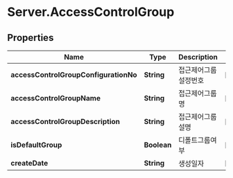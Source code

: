 # Server.AccessControlGroup

## Properties
Name | Type | Description | Notes
------------ | ------------- | ------------- | -------------
**accessControlGroupConfigurationNo** | **String** | 접근제어그룹설정번호 | [optional] 
**accessControlGroupName** | **String** | 접근제어그룹명 | [optional] 
**accessControlGroupDescription** | **String** | 접근제어그룹설명 | [optional] 
**isDefaultGroup** | **Boolean** | 디폴트그룹여부 | [optional] 
**createDate** | **String** | 생성일자 | [optional] 


